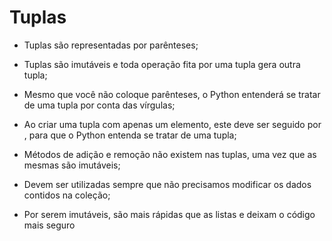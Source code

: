 # Tuplas

- Tuplas são representadas por parênteses;

- Tuplas são imutáveis e toda operação fita por uma tupla gera outra tupla;

- Mesmo que você não coloque parênteses, o Python entenderá se tratar de uma tupla por conta das vírgulas;

- Ao criar uma tupla com apenas um elemento, este deve ser seguido por , para que o Python entenda se tratar de uma tupla;

- Métodos de adição e remoção não existem nas tuplas, uma vez que as mesmas são imutáveis;

- Devem ser utilizadas sempre que não precisamos modificar os dados contidos na coleção;

- Por serem imutáveis, são mais rápidas que as listas e deixam o código mais seguro